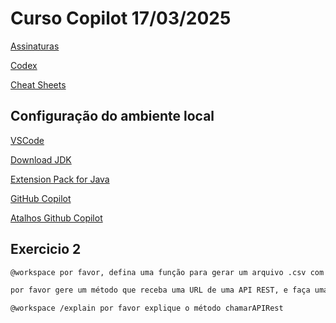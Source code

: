 # Curso Copilot 17/03/2025

[Assinaturas](https://docs.github.com/en/copilot/about-github-copilot/subscription-plans-for-github-copilot)

[Codex](https://openai.com/index/openai-codex/)

[Cheat Sheets](https://docs.github.com/en/copilot/using-github-copilot/copilot-chat/github-copilot-chat-cheat-sheet?tool=vscode)

## Configuração do ambiente local

[VSCode](https://code.visualstudio.com/)

[Download JDK](https://adoptium.net/)

[Extension Pack for Java](https://marketplace.visualstudio.com/items?itemName=vscjava.vscode-java-pack)

[GitHub Copilot](https://marketplace.visualstudio.com/items?itemName=GitHub.copilot)

[Atalhos Github Copilot](https://docs.github.com/en/copilot/managing-copilot/configure-personal-settings/configuring-github-copilot-in-your-environment?tool=jetbrains)

## Exercicio 2
```bash
@workspace por favor, defina uma função para gerar um arquivo .csv com alguns dados

por favor gere um método que receba uma URL de uma API REST, e faça uma chamada HTTP e em seguida imprima o retorno em formato de texto

@workspace /explain por favor explique o método chamarAPIRest
```
